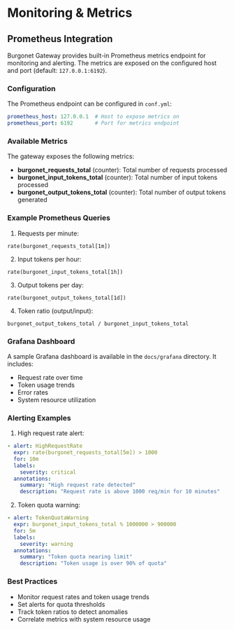 
# Monitoring & Metrics

## Prometheus Integration

Burgonet Gateway provides built-in Prometheus metrics endpoint for monitoring and alerting. The metrics are exposed on the configured host and port (default: `127.0.0.1:6192`).

### Configuration

The Prometheus endpoint can be configured in `conf.yml`:

```yaml
prometheus_host: 127.0.0.1  # Host to expose metrics on
prometheus_port: 6192       # Port for metrics endpoint
```

### Available Metrics

The gateway exposes the following metrics:

- **burgonet_requests_total** (counter): Total number of requests processed
- **burgonet_input_tokens_total** (counter): Total number of input tokens processed
- **burgonet_output_tokens_total** (counter): Total number of output tokens generated

### Example Prometheus Queries

1. Requests per minute:
```promql
rate(burgonet_requests_total[1m])
```

2. Input tokens per hour:
```promql
rate(burgonet_input_tokens_total[1h])
```

3. Output tokens per day:
```promql
rate(burgonet_output_tokens_total[1d])
```

4. Token ratio (output/input):
```promql
burgonet_output_tokens_total / burgonet_input_tokens_total
```

### Grafana Dashboard

A sample Grafana dashboard is available in the `docs/grafana` directory. It includes:

- Request rate over time
- Token usage trends
- Error rates
- System resource utilization

### Alerting Examples

1. High request rate alert:
```yaml
- alert: HighRequestRate
  expr: rate(burgonet_requests_total[5m]) > 1000
  for: 10m
  labels:
    severity: critical
  annotations:
    summary: "High request rate detected"
    description: "Request rate is above 1000 req/min for 10 minutes"
```

2. Token quota warning:
```yaml
- alert: TokenQuotaWarning  
  expr: burgonet_input_tokens_total % 1000000 > 900000
  for: 5m
  labels:
    severity: warning
  annotations:
    summary: "Token quota nearing limit"
    description: "Token usage is over 90% of quota"
```

### Best Practices

- Monitor request rates and token usage trends
- Set alerts for quota thresholds
- Track token ratios to detect anomalies
- Correlate metrics with system resource usage

